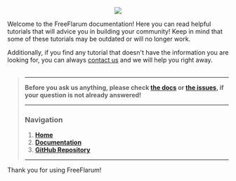 <p align="center">
  <img src="https://cdn.discordapp.com/attachments/585143304467906581/708964067037020160/freeflarum-logo.png">
</p>

Welcome to the FreeFlarum documentation! Here you can read helpful tutorials that will advice you in building your community! 
Keep in mind that some of these tutorials may be outdated or will no longer work. 

Additionally, if you find any tutorial that doesn't have the information you are looking for, you can always [contact us](mailto:info@freeflarum.com) and we will help you right away.
<br/>
<br/>

> ---
> **Before you ask us anything, please check [the docs](/docs) or [the issues](https://github.com/gwillem/freeflarum.com/issues/), if your question is not already answered!**
>
> ---
> ### __Navigation__
> 1. __[Home](https://www.freeflarum.com)__
> 2. __[Documentation](/docs)__
> 3. __[GitHub Repository](https://github.com/gwillem/freeflarum.com)__
>
> ---

Thank you for using FreeFlarum!
